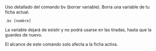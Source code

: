 Uso detallado del comando bv (borrar variable). Borra una variable de tu ficha actual.

```
.bv [nombre]
```

La variable dejará de existir y no podrá usarse en las tiradas, hasta que la guardes de nuevo.

El alcance de este comando solo afecta a la ficha activa.


